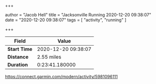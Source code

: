 +++

author = "Jacob Hell"
title = "Jacksonville Running 2020-12-20 09:38:07"
date = "2020-12-20 09:38:07"
tags = [
    "activity", "running"
]

+++

<!--more-->

|Field  |Value  |
|--- | --- |
|**Start Time**|2020-12-20 09:38:07|
|**Distance**|2.55 miles|
|**Duration**|0:23:41.180000|

https://connect.garmin.com/modern/activity/5981096111